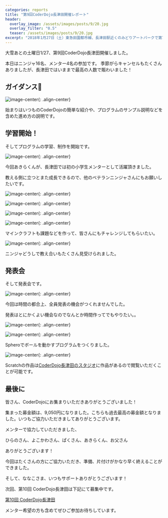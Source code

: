 ```yaml
---
categories: reports
title: "第9回CoderDojo長津田開催レポート"
header:
  overlay_image: /assets/images/posts/9/20.jpg
  overlay_filter: "0.5"
  teaser: /assets/images/posts/9/20.jpg
excerpt: "2018年1月27日（土）東急田園都市線、長津田駅近くのみどりアートパークで第7回CoderDojo長津田開催しました。"
---
```


大雪あとの土曜日1/27、第9回CoderDojo長津田開催しました。

本日はニンジャ16名、メンター4名の参加です。
季節がらキャンセルもたくさんありましたが、長津田ではいままで最高の人数で賑わいました！

## ガイダンス

![image-center](/assets/images/posts/9/4.jpg){: .align-center}

始まりはいつものCoderDojoの簡単な紹介や、プログラムのサンプル説明などを含めた進め方の説明です。

## 学習開始！

そしてプログラムの学習、制作を開始です。

![image-center](/assets/images/posts/9/9.jpg){: .align-center}

今回あきらくんが、長津田では初の小学生メンターとして活躍頂きました。

教える側に立つとまた成長できるので、他のベテランニンジャさんにもお願いしたいです。

![image-center](/assets/images/posts/9/10.jpg){: .align-center}

![image-center](/assets/images/posts/9/11.jpg){: .align-center}

![image-center](/assets/images/posts/9/12.jpg){: .align-center}

![image-center](/assets/images/posts/9/16.jpg){: .align-center}

マインクラフトも課題などを作って、皆さんにもチャレンジしてもらいたい。

![image-center](/assets/images/posts/9/17.jpg){: .align-center}

ニンジャどうしで教え合いもたくさん見受けられました。

## 発表会

そして発表会です。

![image-center](/assets/images/posts/9/18.jpg){: .align-center}

今回は時間の都合上、全員発表の機会がつくれませんでした。

発表はとにかくよい機会なのでなんとか時間作ってでもやりたい。。

![image-center](/assets/images/posts/9/19.jpg){: .align-center}

![image-center](/assets/images/posts/9/20.jpg){: .align-center}

Spheroでボールを動かすプログラムをつくりました。

![image-center](/assets/images/posts/9/25.jpg){: .align-center}

Scratchの作品は[CoderDojo長津田のスタジオ](https://scratch.mit.edu/studios/4097384/projects/)に作品があるので閲覧いただくことが可能です。

## 最後に

皆さん、CoderDojoにお集まりいただきありがとうございました！

集まった募金額は、9,050円になりました。こちらも過去最高の募金額となりました。いつもご協力いただきましてありがとうございます。

メンターで協力していただきました、

ひらのさん、よこかわさん、ぱくさん、あきらくん、お父さん

ありがとうございます！

今回はたくさんの方にご協力いただき、準備、片付けがかなり早く終えることができました。

そして、ななこさま、いつもサポートありがとうございます！

次回、第10回 CoderDojo長津田は下記にて募集中です。

[第10回 CoderDojo長津田](https://coderdojo-nagatsuta.connpass.com/event/78040/)

メンター希望の方も含めてぜひご参加お待ちしています。
